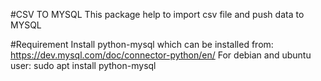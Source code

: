 #CSV TO MYSQL
This package help to import csv file and push data to MYSQL

#Requirement
Install python-mysql which can be installed from:
https://dev.mysql.com/doc/connector-python/en/
For debian and ubuntu user:
sudo apt install python-mysql

